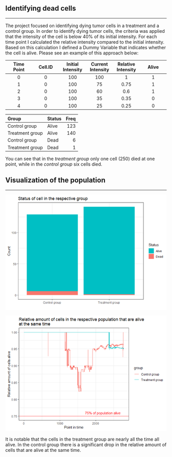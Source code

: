 ## **Identifying dead cells**

------------------------------------------------------------------------

The project focused on identifying dying tumor cells in a treatment and
a control group. In order to identify dying tumor cells, the criteria
was applied that the intensity of the cell is below 40% of its initial
intensity. For each time point I calculated the relative intensity
compared to the initial intensity. Based on this calculation I defined a
Dummy Variable that indicates whether the cell is alive. Please see an
example of this approach below:

<table style="width:100%;">
<colgroup>
<col style="width: 16%" />
<col style="width: 16%" />
<col style="width: 16%" />
<col style="width: 16%" />
<col style="width: 16%" />
<col style="width: 16%" />
</colgroup>
<thead>
<tr class="header">
<th style="text-align: center;">Time Point</th>
<th style="text-align: center;">Cell.ID</th>
<th style="text-align: center;">Initial Intensity</th>
<th style="text-align: center;">Current Intensity</th>
<th style="text-align: center;">Relative Intensity</th>
<th style="text-align: center;">Alive</th>
</tr>
</thead>
<tbody>
<tr class="odd">
<td style="text-align: center;">0</td>
<td style="text-align: center;">0</td>
<td style="text-align: center;">100</td>
<td style="text-align: center;">100</td>
<td style="text-align: center;">1</td>
<td style="text-align: center;">1</td>
</tr>
<tr class="even">
<td style="text-align: center;">1</td>
<td style="text-align: center;">0</td>
<td style="text-align: center;">100</td>
<td style="text-align: center;">75</td>
<td style="text-align: center;">0.75</td>
<td style="text-align: center;">1</td>
</tr>
<tr class="odd">
<td style="text-align: center;">2</td>
<td style="text-align: center;">0</td>
<td style="text-align: center;">100</td>
<td style="text-align: center;">60</td>
<td style="text-align: center;">0.6</td>
<td style="text-align: center;">1</td>
</tr>
<tr class="even">
<td style="text-align: center;">3</td>
<td style="text-align: center;">0</td>
<td style="text-align: center;">100</td>
<td style="text-align: center;">35</td>
<td style="text-align: center;">0.35</td>
<td style="text-align: center;">0</td>
</tr>
<tr class="odd">
<td style="text-align: center;">4</td>
<td style="text-align: center;">0</td>
<td style="text-align: center;">100</td>
<td style="text-align: center;">25</td>
<td style="text-align: center;">0.25</td>
<td style="text-align: center;">0</td>
</tr>
</tbody>
</table>

<table>
<thead>
<tr class="header">
<th style="text-align: left;">Group</th>
<th style="text-align: left;">Status</th>
<th style="text-align: right;">Freq</th>
</tr>
</thead>
<tbody>
<tr class="odd">
<td style="text-align: left;">Control group</td>
<td style="text-align: left;">Alive</td>
<td style="text-align: right;">123</td>
</tr>
<tr class="even">
<td style="text-align: left;">Treatment group</td>
<td style="text-align: left;">Alive</td>
<td style="text-align: right;">140</td>
</tr>
<tr class="odd">
<td style="text-align: left;">Control group</td>
<td style="text-align: left;">Dead</td>
<td style="text-align: right;">6</td>
</tr>
<tr class="even">
<td style="text-align: left;">Treatment group</td>
<td style="text-align: left;">Dead</td>
<td style="text-align: right;">1</td>
</tr>
</tbody>
</table>

You can see that in the *treatment group* only one cell (250) died at
one point, while in the *control group* six cells died.

## **Visualization of the population**

------------------------------------------------------------------------

![](winterstetter_solution_files/figure-markdown_strict/unnamed-chunk-3-1.png)

![](winterstetter_solution_files/figure-markdown_strict/unnamed-chunk-4-1.png)

It is notable that the cells in the treatment group are nearly all the
time all alive. In the control group there is a significant drop in the
relative amount of cells that are alive at the same time.
